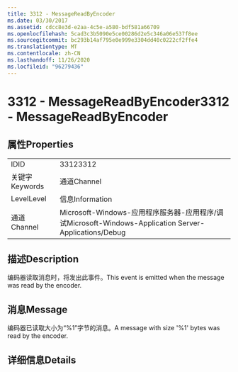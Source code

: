 ```yaml
---
title: 3312 - MessageReadByEncoder
ms.date: 03/30/2017
ms.assetid: cdcc8e3d-e2aa-4c5e-a580-bdf581a66709
ms.openlocfilehash: 5cad3c3b5090e5ce00286d2e5c346a06e537f8ee
ms.sourcegitcommit: bc293b14af795e0e999e3304dd40c0222cf2ffe4
ms.translationtype: MT
ms.contentlocale: zh-CN
ms.lasthandoff: 11/26/2020
ms.locfileid: "96279436"
---
```

# <a name="3312---messagereadbyencoder"></a><span data-ttu-id="e0f8a-102">3312 - MessageReadByEncoder</span><span class="sxs-lookup"><span data-stu-id="e0f8a-102">3312 - MessageReadByEncoder</span></span>

## <a name="properties"></a><span data-ttu-id="e0f8a-103">属性</span><span class="sxs-lookup"><span data-stu-id="e0f8a-103">Properties</span></span>  
  
|||  
|-|-|  
|<span data-ttu-id="e0f8a-104">ID</span><span class="sxs-lookup"><span data-stu-id="e0f8a-104">ID</span></span>|<span data-ttu-id="e0f8a-105">3312</span><span class="sxs-lookup"><span data-stu-id="e0f8a-105">3312</span></span>|  
|<span data-ttu-id="e0f8a-106">关键字</span><span class="sxs-lookup"><span data-stu-id="e0f8a-106">Keywords</span></span>|<span data-ttu-id="e0f8a-107">通道</span><span class="sxs-lookup"><span data-stu-id="e0f8a-107">Channel</span></span>|  
|<span data-ttu-id="e0f8a-108">Level</span><span class="sxs-lookup"><span data-stu-id="e0f8a-108">Level</span></span>|<span data-ttu-id="e0f8a-109">信息</span><span class="sxs-lookup"><span data-stu-id="e0f8a-109">Information</span></span>|  
|<span data-ttu-id="e0f8a-110">通道</span><span class="sxs-lookup"><span data-stu-id="e0f8a-110">Channel</span></span>|<span data-ttu-id="e0f8a-111">Microsoft-Windows-应用程序服务器-应用程序/调试</span><span class="sxs-lookup"><span data-stu-id="e0f8a-111">Microsoft-Windows-Application Server-Applications/Debug</span></span>|  
  
## <a name="description"></a><span data-ttu-id="e0f8a-112">描述</span><span class="sxs-lookup"><span data-stu-id="e0f8a-112">Description</span></span>  

 <span data-ttu-id="e0f8a-113">编码器读取消息时，将发出此事件。</span><span class="sxs-lookup"><span data-stu-id="e0f8a-113">This event is emitted when the message was read by the encoder.</span></span>  
  
## <a name="message"></a><span data-ttu-id="e0f8a-114">消息</span><span class="sxs-lookup"><span data-stu-id="e0f8a-114">Message</span></span>  

 <span data-ttu-id="e0f8a-115">编码器已读取大小为“%1”字节的消息。</span><span class="sxs-lookup"><span data-stu-id="e0f8a-115">A message with size '%1' bytes was read by the encoder.</span></span>  
  
## <a name="details"></a><span data-ttu-id="e0f8a-116">详细信息</span><span class="sxs-lookup"><span data-stu-id="e0f8a-116">Details</span></span>
